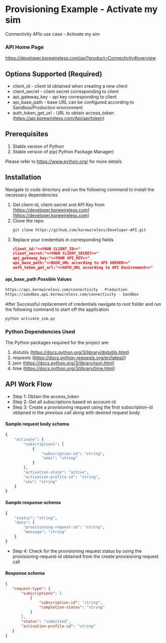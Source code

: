 # Provisioning Example - Activate my sim

Connectivity APIs use case - Activate my sim

### API Home Page
 https://developer.korewireless.com/api?product=Connectivity#overview

<a name="Configuration options"></a>

## Options Supported (Required)
- client_id      - client id obtained when creating a new client
- client_secret  - client secret corresponding to client 
- api_gateway_key  - api key corresponding to client
- api_base_path   - base URL can be configured according to Sandbox/Production environment
- auth_token_get_url      - URL to obtain access_token (https://api.korewireless.com/Api/api/token)


## Prerequisites

1. Stable version of Python
2. Stable version of pip( Python Package Manager)

Please refer to https://www.python.org/ for more details

## Installation
Navigate to code directory and run the following command to install the necessary  dependencies

1. Get client-id, client-secret and API Key from [https://developer.korewireless.com](https://developer.korewireless.com)
2. Clone the repo
   ```sh
   git clone https://github.com/korewireless/Developer-API.git
   ```
3. Replace your credentials in corresponding fields
   ```JSON
   client_id:"<<YOUR CLIENT_ID>>"
   client_secret:"<<YOUR CLIENT_SECRET>>"
   api_gateway_key:"<<YOUR API_KEY>>"
   api_base_path:"<<BASE_URL according to API SERVER>>"
   auth_token_get_url:"<<AUTH_URL according to API Environment>>"
   ```
#### api_base_path Possible Values
```sh
https://api.korewireless.com/connectivity - Production
https://sandbox.api.korewireless.com/connectivity - Sandbox
```

After Successful replacement of credentials navigate to root folder and run the following command to start off the application
   ```sh
   python activate_sim.py
   ```
### Python Dependencies Used
The Python packages required for the project are:

1. distutils (https://docs.python.org/3/library/distutils.html)
2. requests (https://docs.python-requests.org/en/latest/)
3. json (https://docs.python.org/3/library/json.html)
4. time (https://docs.python.org/3/library/time.html)


## API Work Flow

- Step 1: Obtain the access_token
- Step 2: Get all subscriptions based on account-id
- Step 3: Create a provisioning request using the first subscription-id obtained in the previous call along with desired request body

#### Sample request body schema
```sh
{
    "activate": {
        "subscriptions": [
            {
                "subscription-id": "string",
                "imei": "string"
            }
        ],
        "activation-state": "active",
        "activation-profile-id": "string",
        "sku": "string"
    }
}
```

#### Sample response schema
```sh
{
    "status": "string",
    "data": {
        "provisioning-request-id": "string",
        "message": "string"
    }
}
```
- Step 4: Check for the provisioning request status by using the provisioning-request-id obtained from the create provisioning request call
#### Response schema
 ```JSON
{
    "request-type": {
        "subscriptions": [
            {
                "subscription-id": "string",
                "completion-status": "string"
            }
        ],
        "status": "submitted",
        "activation-profile-id": "string"
    }
}
```
